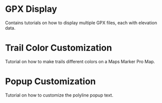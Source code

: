 # GPX Display
Contains tutorials on how to display multiple GPX files, each with elevation data.

# Trail Color Customization
Tutorial on how to make trails different colors on a Maps Marker Pro Map.

# Popup Customization
Tutorial on how to customize the polyline popup text.